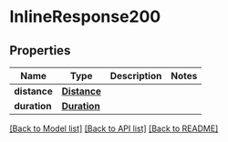 # InlineResponse200

## Properties
Name | Type | Description | Notes
------------ | ------------- | ------------- | -------------
**distance** | [**Distance**](Distance.md) |  | 
**duration** | [**Duration**](Duration.md) |  | 

[[Back to Model list]](../README.md#documentation-for-models) [[Back to API list]](../README.md#documentation-for-api-endpoints) [[Back to README]](../README.md)

